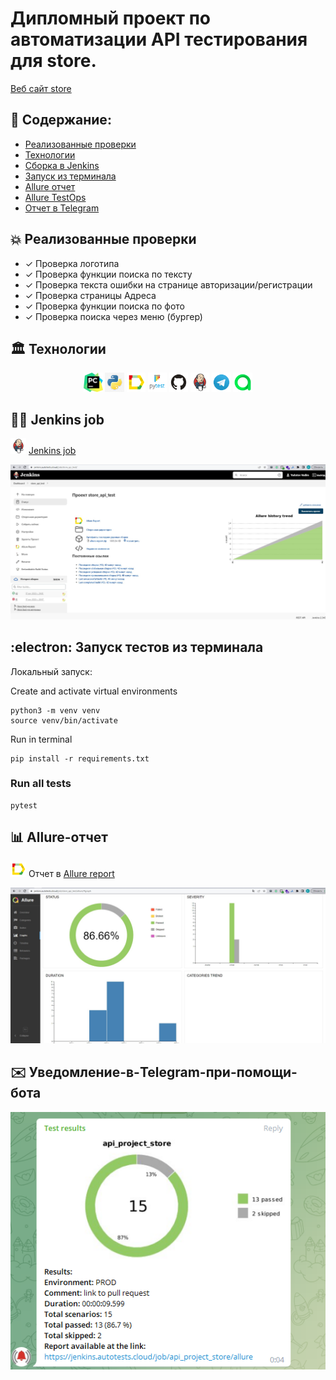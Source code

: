 # Дипломный проект по автоматизации API тестирования для store. 
<a target="_blank" href="https://app.swaggerhub.com/apis-docs/berpress/flask-rest-api/1.0.0#/">Веб сайт store</a>

## :memo: Содержание:

- [Реализованные проверки](#boom-Реализованные-проверки)
- [Технологии](#classical_building-Технологии)
- [Сборка в Jenkins](#man_cook-Jenkins-job)
- [Запуск из терминала](#electron-Запуск-тестов-из-терминала)
- [Allure отчет](#bar_chart-Allure-отчет)
- [Allure TestOps](#Allure-TestOps)
- [Отчет в Telegram](#envelope-Уведомление-в-Telegram-при-помощи-бота)

## :boom: Реализованные проверки

- ✓ Проверка логотипа
- ✓ Проверка функции поиска по тексту
- ✓ Проверка текста ошибки на странице авторизации/регистрации
- ✓ Проверка страницы Адреса
- ✓ Проверка функции поиска по фото
- ✓ Проверка поиска через меню (бургер)

## :classical_building: Технологии

<p align="center">
<img width="6%" title="Idea" src="images/logo/Pycharm.svg">
<img width="6%" title="Java" src="images/logo/Python.svg">
<img width="6%" title="Allure Report" src="images/logo/Allure.svg">
<img width="6%" title="JUnit5" src="images/logo/Pytest.svg">
<img width="6%" title="GitHub" src="images/logo/GitHub.svg">
<img width="6%" title="Jenkins" src="images/logo/Jenkins.svg">
<img width="6%" title="Telegram" src="images/logo/Telegram.svg">
<img width="6%" title="Telegram" src="images/logo/Allure_TO.svg">
</p>

## :man_cook: Jenkins job
<img src="images/logo/Jenkins.svg" width="25" height="25"  alt="Jenkins"/></a>  <a target="_blank" href="https://jenkins.autotests.cloud/job/store_api_test/">Jenkins job</a>
<p align="center">
<a href="https://jenkins.autotests.cloud/job/store_api_test/"><img src="images/image/Jenkins.jpg" alt="Jenkins"/></a>
</p>

## :electron: Запуск тестов из терминала

Локальный запуск:

Create and activate virtual environments

```
python3 -m venv venv
source venv/bin/activate
```

Run in terminal

```
pip install -r requirements.txt
```

### Run all tests

```
pytest
```

## :bar_chart: Allure-отчет
<img src="images/logo/Allure.svg" width="25" height="25"  alt="Allure"/></a> Отчет в <a target="_blank" href="https://jenkins.autotests.cloud/job/store_api_test/allure/#graph">Allure report</a>
<p align="center">
<a href="https://jenkins.autotests.cloud/job/store_api_test/allure/"><img src="images/image/Allure3.jpg" alt="Allure-отчет"/></a>
</p>


## :envelope: Уведомление-в-Telegram-при-помощи-бота
<p align="center">
<img src="images/image/telegram.jpg" alt="Telegram"/></a>
</p>